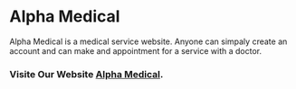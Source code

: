 # Alpha Medical

Alpha Medical is a medical service website. Anyone can simpaly create an account and can make and appointment for a service with a doctor.

### Visite Our Website [Alpha Medical](https://alpha-medical-fe5a6.web.app/).